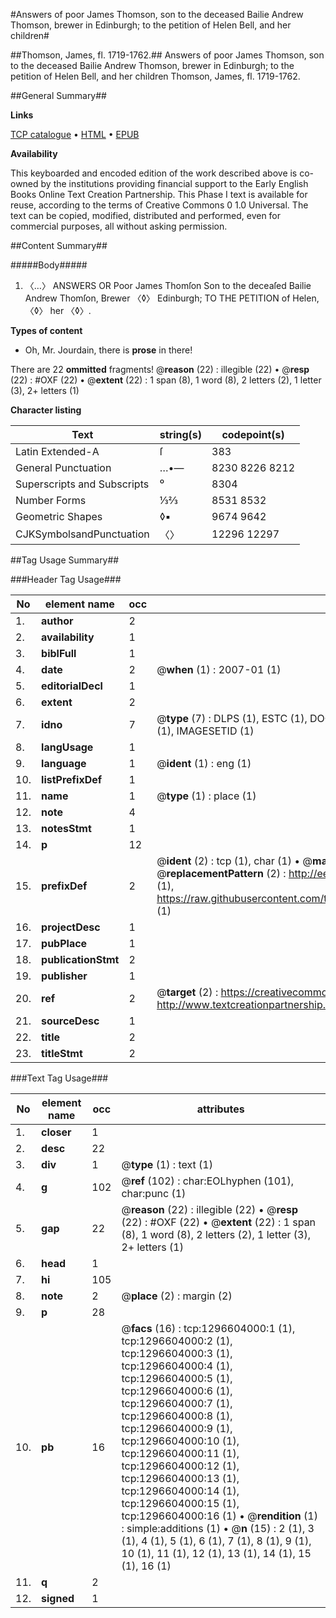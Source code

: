 #Answers of poor James Thomson, son to the deceased Bailie Andrew Thomson, brewer in Edinburgh; to the petition of Helen Bell, and her children#

##Thomson, James, fl. 1719-1762.##
Answers of poor James Thomson, son to the deceased Bailie Andrew Thomson, brewer in Edinburgh; to the petition of Helen Bell, and her children
Thomson, James, fl. 1719-1762.

##General Summary##

**Links**

[TCP catalogue](http://www.ota.ox.ac.uk/tcp/)  • 
[HTML](http://tei.it.ox.ac.uk/tcp/Texts-HTML/free/004/004826194.html)  • 
[EPUB](http://tei.it.ox.ac.uk/tcp/Texts-EPUB/free/004/004826194.epub)

**Availability**

This keyboarded and encoded edition of the
	       work described above is co-owned by the institutions
	       providing financial support to the Early English Books
	       Online Text Creation Partnership. This Phase I text is
	       available for reuse, according to the terms of Creative
	       Commons 0 1.0 Universal. The text can be copied,
	       modified, distributed and performed, even for
	       commercial purposes, all without asking permission.


##Content Summary##

#####Body#####

1. 〈…〉 ANSWERS
OR
Poor James Thomſon Son to the deceaſed
Bailie Andrew Thomſon, Brewer 〈◊〉 Edinburgh;
TO THE
PETITION of Helen, 〈◊〉 her 〈◊〉.

**Types of content**

  * Oh, Mr. Jourdain, there is **prose** in there!

There are 22 **ommitted** fragments! 
 @__reason__ (22) : illegible (22)  •  @__resp__ (22) : #OXF (22)  •  @__extent__ (22) : 1 span (8), 1 word (8), 2 letters (2), 1 letter (3), 2+ letters (1)

**Character listing**


|Text|string(s)|codepoint(s)|
|---|---|---|
|Latin Extended-A|ſ|383|
|General Punctuation|…•—|8230 8226 8212|
|Superscripts             and Subscripts|⁰|8304|
|Number Forms|⅓⅔|8531 8532|
|Geometric Shapes|◊▪|9674 9642|
|CJKSymbolsandPunctuation|〈〉|12296 12297|

##Tag Usage Summary##

###Header Tag Usage###

|No|element name|occ|attributes|
|---|---|---|---|
|1.|__author__|2||
|2.|__availability__|1||
|3.|__biblFull__|1||
|4.|__date__|2| @__when__ (1) : 2007-01 (1)|
|5.|__editorialDecl__|1||
|6.|__extent__|2||
|7.|__idno__|7| @__type__ (7) : DLPS (1), ESTC (1), DOCNO (1), TCP (1), GALEDOCNO (1), CONTENTSET (1), IMAGESETID (1)|
|8.|__langUsage__|1||
|9.|__language__|1| @__ident__ (1) : eng (1)|
|10.|__listPrefixDef__|1||
|11.|__name__|1| @__type__ (1) : place (1)|
|12.|__note__|4||
|13.|__notesStmt__|1||
|14.|__p__|12||
|15.|__prefixDef__|2| @__ident__ (2) : tcp (1), char (1)  •  @__matchPattern__ (2) : ([0-9\-]+):([0-9IVX]+) (1), (.+) (1)  •  @__replacementPattern__ (2) : http://eebo.chadwyck.com/downloadtiff?vid=$1&page=$2 (1), https://raw.githubusercontent.com/textcreationpartnership/Texts/master/tcpchars.xml#$1 (1)|
|16.|__projectDesc__|1||
|17.|__pubPlace__|1||
|18.|__publicationStmt__|2||
|19.|__publisher__|1||
|20.|__ref__|2| @__target__ (2) : https://creativecommons.org/publicdomain/zero/1.0/ (1), http://www.textcreationpartnership.org/docs/. (1)|
|21.|__sourceDesc__|1||
|22.|__title__|2||
|23.|__titleStmt__|2||


###Text Tag Usage###

|No|element name|occ|attributes|
|---|---|---|---|
|1.|__closer__|1||
|2.|__desc__|22||
|3.|__div__|1| @__type__ (1) : text (1)|
|4.|__g__|102| @__ref__ (102) : char:EOLhyphen (101), char:punc (1)|
|5.|__gap__|22| @__reason__ (22) : illegible (22)  •  @__resp__ (22) : #OXF (22)  •  @__extent__ (22) : 1 span (8), 1 word (8), 2 letters (2), 1 letter (3), 2+ letters (1)|
|6.|__head__|1||
|7.|__hi__|105||
|8.|__note__|2| @__place__ (2) : margin (2)|
|9.|__p__|28||
|10.|__pb__|16| @__facs__ (16) : tcp:1296604000:1 (1), tcp:1296604000:2 (1), tcp:1296604000:3 (1), tcp:1296604000:4 (1), tcp:1296604000:5 (1), tcp:1296604000:6 (1), tcp:1296604000:7 (1), tcp:1296604000:8 (1), tcp:1296604000:9 (1), tcp:1296604000:10 (1), tcp:1296604000:11 (1), tcp:1296604000:12 (1), tcp:1296604000:13 (1), tcp:1296604000:14 (1), tcp:1296604000:15 (1), tcp:1296604000:16 (1)  •  @__rendition__ (1) : simple:additions (1)  •  @__n__ (15) : 2 (1), 3 (1), 4 (1), 5 (1), 6 (1), 7 (1), 8 (1), 9 (1), 10 (1), 11 (1), 12 (1), 13 (1), 14 (1), 15 (1), 16 (1)|
|11.|__q__|2||
|12.|__signed__|1||
